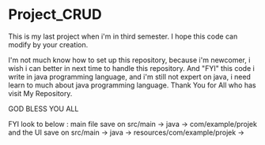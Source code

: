 # Project_CRUD
This is my last project when i'm in third semester. I hope this code can modify by your creation.

I'm not much know how to set up this repository, because i'm newcomer, i wish i can better in next time to handle this repository.
And "FYI" this code i write in java programming language, and i'm still not expert on java,
i need learn to much about java programming language. 
Thank You for All who has visit My Repository.

GOD BLESS YOU ALL

FYI look to below : 
main file save on src/main -> java -> com/example/projek
and the UI save on src/main -> java -> resources/com/example/projek ->
